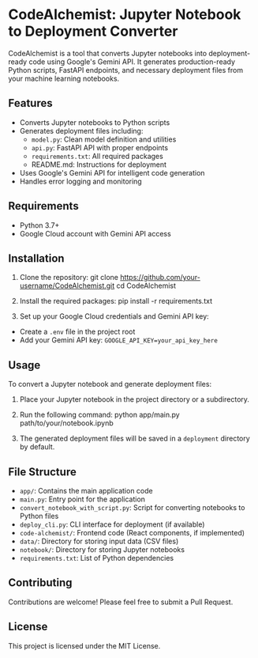# CodeAlchemist: Jupyter Notebook to Deployment Converter

CodeAlchemist is a tool that converts Jupyter notebooks into deployment-ready code using Google's Gemini API. It generates production-ready Python scripts, FastAPI endpoints, and necessary deployment files from your machine learning notebooks.

## Features

- Converts Jupyter notebooks to Python scripts
- Generates deployment files including:
  - `model.py`: Clean model definition and utilities
  - `api.py`: FastAPI API with proper endpoints
  - `requirements.txt`: All required packages
  - README.md: Instructions for deployment
- Uses Google's Gemini API for intelligent code generation
- Handles error logging and monitoring

## Requirements

- Python 3.7+
- Google Cloud account with Gemini API access

## Installation

1. Clone the repository:
git clone https://github.com/your-username/CodeAlchemist.git cd CodeAlchemist


2. Install the required packages:
pip install -r requirements.txt


3. Set up your Google Cloud credentials and Gemini API key:
- Create a `.env` file in the project root
- Add your Gemini API key: `GOOGLE_API_KEY=your_api_key_here`

## Usage

To convert a Jupyter notebook and generate deployment files:

1. Place your Jupyter notebook in the project directory or a subdirectory.

2. Run the following command:
python app/main.py path/to/your/notebook.ipynb


3. The generated deployment files will be saved in a `deployment` directory by default.

## File Structure

- `app/`: Contains the main application code
- `main.py`: Entry point for the application
- `convert_notebook_with_script.py`: Script for converting notebooks to Python files
- `deploy_cli.py`: CLI interface for deployment (if available)
- `code-alchemist/`: Frontend code (React components, if implemented)
- `data/`: Directory for storing input data (CSV files)
- `notebook/`: Directory for storing Jupyter notebooks
- `requirements.txt`: List of Python dependencies

## Contributing

Contributions are welcome! Please feel free to submit a Pull Request.

## License

This project is licensed under the MIT License.
